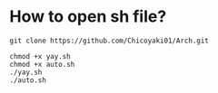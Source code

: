 # How to open sh file?
```shell
git clone https://github.com/Chicoyaki01/Arch.git
```
```shell
chmod +x yay.sh
chmod +x auto.sh
./yay.sh
./auto.sh
```